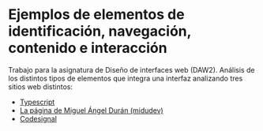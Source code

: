 # Ejemplos de elementos de identificación, navegación, contenido e interacción

Trabajo para la asignatura de Diseño de interfaces web (DAW2). Análisis de los distintos tipos de elementos que integra una interfaz analizando tres sitios web distintos:

- [Typescript](https://www.typescriptlang.org/)
- [La página de Miguel Ángel Durán (midudev)](https://midu.dev/)  
- [Codesignal](https://codesignal.com/)

